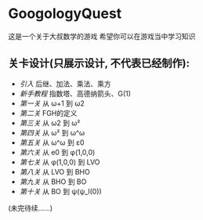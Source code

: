 # GoogologyQuest

这是一个关于大叔数学的游戏
希望你可以在游戏当中学习知识

## 关卡设计(只展示设计, 不代表已经制作):
- *引入*          后继、加法、乘法、乘方
- *新手教程*      指数塔、高德纳箭头、G(1)
- *第一关*        从 ω+1 到 ω2
- *第二关*        FGH的定义
- *第三关*        从 ω2 到 ω²
- *第四关*        从 ω² 到 ω^ω
- *第五关*        从 ω^ω 到 ε0
- *第六关*        从 e0 到 φ(1,0,0)
- *第七关*        从 φ(1,0,0) 到 LVO
- *第八关*        从 LVO 到 BHO
- *第九关*        从 BHO 到 BO
- *第十关*        从 BO 到 ψ(ψ_I(0))

(未完待续……)
